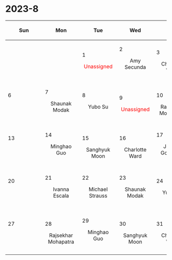 # 2023-8

|<div style='max-width:100px;width:100px'><p>Sun</p></div>|<div style='max-width:100px;width:100px'><p>Mon</p></div>|<div style='max-width:100px;width:100px'><p>Tue</p></div>|<div style='max-width:100px;width:100px'><p>Wed</p></div>|<div style='max-width:100px;width:100px'><p>Thu</p></div>|<div style='max-width:100px;width:100px'><p>Fri</p></div>|<div style='max-width:100px;width:100px'><p>Sat</p></div>|
|:-:|:-:|:-:|:-:|:-:|:-:|:-:|
|<p><br/><br/></p> |<p><br/><br/></p> |<p align='left'>1</p><span style='color:red'>Unassigned</span><br/><br/>|<p align='left'>2</p><p>Amy Secunda<br/><br/></p>|<p align='left'>3</p><p>Charlotte<br/> Ward</p>|<p align='left'>4</p><p>Michael Strauss<br/><br/></p>|<p align='left'>5</p><p><br/><br/></p>|
|<p align='left'>6</p><p><br/><br/></p>|<p align='left'>7</p><p>Shaunak Modak<br/><br/></p>|<p align='left'>8</p><p>Yubo Su<br/><br/></p>|<p align='left'>9</p><span style='color:red'>Unassigned</span><br/><br/>|<p align='left'>10</p><p>Rajsekhar<br/> Mohapatra</p>|<p align='left'>11</p><p>Chang-Goo<br/> Kim</p>|<p align='left'>12</p><p><br/><br/></p>|
|<p align='left'>13</p><p><br/><br/></p>|<p align='left'>14</p><p>Minghao Guo<br/><br/></p>|<p align='left'>15</p><p>Sanghyuk<br/> Moon</p>|<p align='left'>16</p><p>Charlotte<br/> Ward</p>|<p align='left'>17</p><p>Jeremy Goodman<br/><br/></p>|<p align='left'>18</p><p>Eliot Quataert<br/><br/></p>|<p align='left'>19</p><p><br/><br/></p>|
|<p align='left'>20</p><p><br/><br/></p>|<p align='left'>21</p><p>Ivanna Escala<br/><br/></p>|<p align='left'>22</p><p>Michael Strauss<br/><br/></p>|<p align='left'>23</p><p>Shaunak Modak<br/><br/></p>|<p align='left'>24</p><p>Yubo Su<br/><br/></p>|<p align='left'>25</p><p>Philipp Kempski<br/><br/></p>|<p align='left'>26</p><p><br/><br/></p>|
|<p align='left'>27</p><p><br/><br/></p>|<p align='left'>28</p><p>Rajsekhar<br/> Mohapatra</p>|<p align='left'>29</p><p>Minghao Guo<br/><br/></p>|<p align='left'>30</p><p>Sanghyuk<br/> Moon</p>|<p align='left'>31</p><p>Charlotte<br/> Ward</p>|<p><br/><br/></p> |<p><br/><br/></p> |
